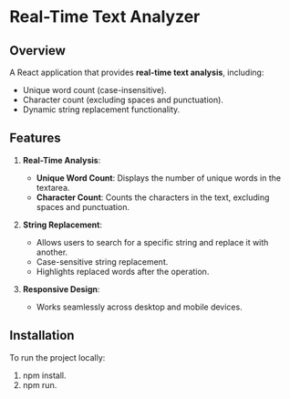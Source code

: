 # Real-Time Text Analyzer

## Overview

A React application that provides **real-time text analysis**, including:
- Unique word count (case-insensitive).
- Character count (excluding spaces and punctuation).
- Dynamic string replacement functionality.

## Features

1. **Real-Time Analysis**:
   - **Unique Word Count**: Displays the number of unique words in the textarea.
   - **Character Count**: Counts the characters in the text, excluding spaces and punctuation.
   
2. **String Replacement**:
   - Allows users to search for a specific string and replace it with another.
   - Case-sensitive string replacement.
   - Highlights replaced words after the operation.
   
3. **Responsive Design**:
   - Works seamlessly across desktop and mobile devices.



## Installation

To run the project locally:

1. npm install.  
2. npm run.

